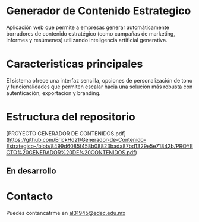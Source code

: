 
# Generador de Contenido Estrategico
Aplicación web que permite a empresas generar automáticamente borradores de contenido estratégico (como campañas de marketing, informes y resúmenes) utilizando inteligencia artificial generativa. 
# Caracteristicas principales
El sistema ofrece una interfaz sencilla, opciones de personalización de tono y funcionalidades que permiten escalar hacia una solución más robusta con autenticación, exportación y branding.
## # 
# Estructura del repositorio
[PROYECTO GENERADOR DE CONTENIDOS.pdf] (https://github.com/ErickHdz1/Generador-de-Contenido-Estrategico-/blob/8499d6085f458b08823bada87bd1329e5e71842b/PROYECTO%20GENERADOR%20DE%20CONTENIDOS.pdf)
## En desarrollo
## #
# Contacto
Puedes contancatrme en al31945@edec.edu.mx
